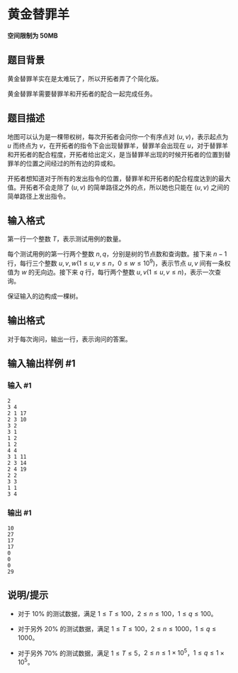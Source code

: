 # 黄金替罪羊

**空间限制为 50MB**

## 题目背景

黄金替罪羊实在是太难玩了，所以开拓者弄了个简化版。

黄金替罪羊需要替罪羊和开拓者的配合一起完成任务。

## 题目描述

地图可以认为是一棵带权树，每次开拓者会问你一个有序点对 $(u, v)$，表示起点为 $u$ 而终点为 $v$，在开拓者的指令下会出现替罪羊，替罪羊会出现在 $u$，对于替罪羊和开拓者的配合程度，开拓者给出定义，是当替罪羊出现的时候开拓者的位置到替罪羊的位置之间经过的所有边的异或和。

开拓者想知道对于所有的发出指令的位置，替罪羊和开拓者的配合程度达到的最大值。开拓者不会走除了 $(u, v)$ 的简单路径之外的点，所以她也只能在 $(u, v)$ 之间的简单路径上发出指令。

## 输入格式

第一行一个整数 $T$，表示测试用例的数量。

每个测试用例的第一行两个整数 $n,q$，分别是树的节点数和查询数。接下来 $n-1$ 行，每行三个整数 $u,v,w(1 \le u,v \le n$，$0 \le w \le 10^9)$，表示节点 $u,v$ 间有一条权值为 $w$ 的无向边。接下来 $q$ 行，每行两个整数 $u,v(1 \le u,v \le n)$，表示一次查询。

保证输入的边构成一棵树。

## 输出格式

对于每次询问，输出一行，表示询问的答案。

## 输入输出样例 #1

### 输入 #1

```
2
3 4
2 1 17
2 3 10
3 2
3 1
1 2
1 2
4 4
3 1 11
2 3 14
2 4 19
2 2
3 3
1 1
3 4
```

### 输出 #1

```
10
27
17
17
0
0
0
29
```

## 说明/提示

- 对于 $10\%$ 的测试数据，满足 $1 \le T \le 100$，$2 \le n \le 100$，$1 \le q \le 100$。

- 对于另外 $20\%$ 的测试数据，满足 $1 \le T \le 100$，$2 \le n \le 1000$，$1 \le q \le 1000$。

- 对于另外 $70\%$ 的测试数据，满足 $1 \le T \le 5$，$2 \le n \le 1\times 10^5$，$1 \le q \le 1\times 10^5$。
